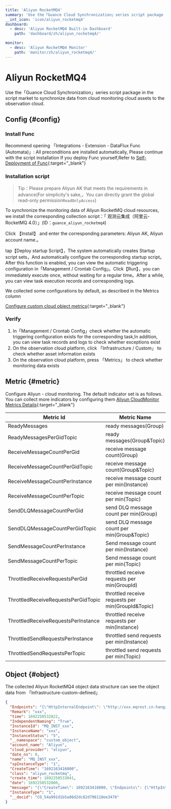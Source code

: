 ```yaml
---
title: 'Aliyun RocketMQ4'
summary: 'Use the「Guance Cloud Synchronization」series script package in the script market to synchronize data from cloud monitoring cloud assets to the observation cloud.'
__int_icon: 'icon/aliyun_rocketmq4'
dashboard:
  - desc: 'Aliyun RocketMQ4 Built-in Dashboard'
    path: 'dashboard/zh/aliyun_rocketmq4/'

monitor:
  - desc: 'Aliyun RocketMQ4 Monitor'
    path: 'monitor/zh/aliyun_rocketmq4/'
---
```


<!-- markdownlint-disable MD025 -->
# Aliyun RocketMQ4
<!-- markdownlint-enable -->

Use the「Guance Cloud Synchronization」series script package in the script market to synchronize data from cloud monitoring cloud assets to the observation cloud.

## Config {#config}

### Install Func

Recommend opening 「Integrations - Extension - DataFlux Func (Automata)」: All preconditions are installed automatically, Please continue with the script installation
If you deploy Func yourself,Refer to [Self-Deployment of Func](https://func.guance.com/doc/script-market-guance-integration/){:target="_blank"}



### Installation script

> Tip：Please prepare Aliyun AK that meets the requirements in advance(For simplicity's sake,，You can directly grant the global read-only permission`ReadOnlyAccess`)

To synchronize the monitoring data of  Aliyun RocketMQ cloud resources, we install the corresponding collection script：「 观测云集成（阿里云-RocketMQ 4.0）」(ID：`guance_aliyun_rocketmq4`)

Click 【Install】 and enter the corresponding parameters: Aliyun AK, Aliyun account name.。

tap【Deploy startup Script】，The system automatically creates Startup script sets，And automatically configure the corresponding startup script。
After this function is enabled, you can view the automatic triggering configuration in「Management / Crontab Config」。Click【Run】，you can immediately execute once, without waiting for a regular time。After a while, you can view task execution records and corresponding logs.

We collected some configurations by default, as described in the Metrics column

[Configure custom cloud object metrics](https://func.guance.com/doc/script-market-guance-aliyun-monitor/){:target="_blank"}


### Verify

1. In「Management / Crontab Config」check whether the automatic triggering configuration exists for the corresponding task,In addition, you can view task records and logs to check whether exceptions exist
2. On the observation cloud platform, click 「Infrastructure / Custom」 to check whether asset information exists
3. On the observation cloud platform, press 「Metrics」 to check whether monitoring data exists

## Metric  {#metric}
Configure Aliyun - cloud monitoring. The default indicator set is as follows. You can collect more indicators by configuring them [ Aliyun CloudMonitor Metrics Details](https://help.aliyun.com/document_detail/163515.html){:target="_blank"}

| Metric Id                | Metric Name      | Dimensions        | Statistics      | Uni     |
| ---- | ---- | ---- | ---- | ---- |
| ReadyMessages                       | ready messages(Group)                    | account_name,InstanceName | Average,Maximum | count      |
| ReadyMessagesPerGidTopic            | ready messages(Group&Topic)              | account_name,InstanceName | Average,Maximum | count      |
| ReceiveMessageCountPerGid           | receive message count(Group)        | account_name,InstanceName | Average,Maximum | count/min  |
| ReceiveMessageCountPerGidTopic      | receive message count(Group&Topic)  | account_name,InstanceName | Average,Maximum | count/min  |
| ReceiveMessageCountPerInstance      | receive message count per min(Instance) | account_name,InstanceName | Average,Maximum | count/min  |
| ReceiveMessageCountPerTopic         | receive message count per min(Topic)      | account_name,InstanceName | Average,Maximum | count/min  |
| SendDLQMessageCountPerGid           | send DLQ message count per min(Group)        | account_name,InstanceName | Average,Maximum | count/min  |
| SendDLQMessageCountPerGidTopic      | send DLQ message count per min(Group&Topic)  | account_name,InstanceName | Average,Maximum | count/min  |
| SendMessageCountPerInstance         | Send message count per min(Instance)     | account_name,InstanceName | Average,Maximum | count/min  |
| SendMessageCountPerTopic            | Send message count per min(Topic)        | account_name,InstanceName | Average,Maximum | count/min  |
| ThrottledReceiveRequestsPerGid      | throttled receive requests per min(GroupId)          | account_name,InstanceName | Average,Maximum | counts/min |
| ThrottledReceiveRequestsPerGidTopic | throttled receive requests per min(GroupId&Topic)    | account_name,InstanceName | Average,Maximum | counts/min |
| ThrottledReceiveRequestsPerInstance | throttled receive requests per min(Instance)         | account_name,InstanceName | Average,Maximum | counts/min |
| ThrottledSendRequestsPerInstance    | throttled send requests per min(Instance)         | account_name,InstanceName | Average,Maximum | counts/min |
| ThrottledSendRequestsPerTopic       | throttled send requests per min(Topic)            | account_name,InstanceName | Average,Maximum | counts/min |

## Object {#object}

The collected Aliyun RocketMQ4 object data structure can see the object data from 「Infrastructure-custom-defined」

```json
{
  "Endpoints": "{\"HttpInternalEndpoint\": \"http://xxx.mqrest.cn-hangzhou-internal.aliyuncs.com\", \"HttpInternetEndpoint\": \"http://xxx.mqrest.cn-hangzhou.aliyuncs.com\", \"HttpInternetSecureEndpoint\": \"\", \"TcpEndpoint\": \"http://MQ_INST_xxx.cn-hangzhou.mq-vpc.aliyuncs.com:8080\", \"TcpInternetEndpoint\": \"http://MQ_INST_xxx.cn-hangzhou.mq.aliyuncs.com:80\"}",
  "Remark": "xxx",
  "time": 1692250532822,
  "IndependentNaming": "True",
  "InstanceId": "MQ_INST_xxx",
  "InstanceName": "xxx",
  "InstanceStatus": "5",
  "__namespace": "custom_object",
  "account_name": "Aliyun",
  "cloud_provider": "aliyun",
  "date_ns": 0,
  "name": "MQ_INST_xxx",
  "spInstanceType": "1",
  "CreateTime": "1692163416000",
  "class": "aliyun_rocketmq",
  "create_time": 1692250533041,
  "date": 1692250532000,
  "message": "{\"CreateTime\": 1692163416000, \"Endpoints\": {\"HttpInternalEndpoint\": \"http://xxx.mqrest.cn-hangzhou-internal.aliyuncs.com\", \"HttpInternetEndpoint\": \"http://xxx.mqrest.cn-hangzhou.aliyuncs.com\", \"HttpInternetSecureEndpoint\": \"\", \"TcpEndpoint\": \"http://MQ_INST_xxx.cn-hangzhou.mq-vpc.aliyuncs.com:8080\", \"TcpInternetEndpoint\": \"http://MQ_INST_xxx.cn-hangzhou.mq.aliyuncs.com:80\"}, \"IndependentNaming\": true, \"InstanceId\": \"MQ_INST_xxx\", \"InstanceName\": \"xxx\", \"InstanceStatus\": 5, \"InstanceType\": 1, \"Remark\": \"xxx\", \"spInstanceId\": \"\", \"spInstanceType\": 1}",
  "InstanceType": "1",
  "__docid": "CO_54a991d1b5a86d2dc82d796110ee3476"
}
```

